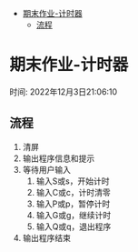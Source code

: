 - [期末作业-计时器](#期末作业-计时器)
  - [流程](#流程)

# 期末作业-计时器
时间: 2022年12月3日21:06:10

## 流程
1. 清屏
2. 输出程序信息和提示
3. 等待用户输入
   1. 输入S或s，开始计时
   2. 输入C或c，计时清零
   3. 输入P或p，暂停计时
   4. 输入G或g，继续计时
   5. 输入Q或q，退出程序
4. 输出程序结束



